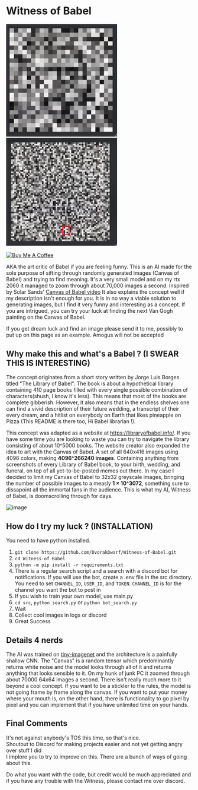 # Witness of Babel

<p float="left">
  <img src="data/allegedly_a_face.png" width="300" />
  <img src="data/amogus.png" width="300" /> 
</p>

<a href="https://www.buymeacoffee.com/HistidineDwarf" target="_blank"><img src="https://cdn.buymeacoffee.com/buttons/v2/default-red.png" alt="Buy Me A Coffee" style="height: 60px !important;width: 217px !important;" ></a>

AKA the art critic of Babel if you are feeling funny. This is an AI made for the sole purpose of sifting through randomly generated images (Canvas of Babel) and trying to find meaning. It's a very small model and on my rtx 2060 it managed to zoom through about 70,000 images a second. Inspired by Solar Sands' [Canvas of Babel video](https://www.youtube.com/watch?v=awpVjv2-Ow0) It also explains the concept well if my description isn't enough for you. It is in no way a viable solution to generating images, but I find it very funny and interesting as a concept. If you are intrigued, you can try your luck at finding the next Van Gogh painting on the Canvas of Babel.

If you get dream luck and find an image please send it to me, possibly to put up on this page as an example. Amogus will not be accepted

## Why make this and what's a Babel ? (**I SWEAR THIS IS INTERESTING**)

The concept originates from a short story written by Jorge Luis Borges titled "The Library of Babel". The book is about a hypothetical library containing 410 page books filled with every single possible combination of characters(shush, I know it's less). This means that most of the books are complete gibberish. However, it also means that in the endless shelves one can find a vivid description of their future wedding, a transcript of their every dream, and a hitlist on everybody on Earth that likes pineapple on Pizza (This README is there too, Hi Babel librarian !). 

This concept was adapted as a website at https://libraryofbabel.info/. If you have some time you are looking to waste you can try to navigate the library consisting of about 10^5000 books. The website creator also expanded the idea to art with the Canvas of Babel. A set of all 640x416 images using 4096 colors, making **4096^266240 images**. Containing anything from screenshots of every Library of Babel book, to your birth, wedding, and funeral, on top of all yet-to-be-posted memes out there. In my case I decided to limit my Canvas of Babel to 32x32 greyscale images, bringing the number of possible images to a measly **1 × 10^3072**, something sure to dissapoint all the immortal fans in the audience. This is what my AI, Witness of Babel, is doomscrolling through for days. 

![image](https://github.com/DvorakDwarf/Witness-of-Babel/assets/96934612/6203093c-2dc6-448e-a35e-c740f8b9f7ad)

## How do I try my luck ? (**INSTALLATION**)
You need to have python installed. 
1. `git clone https://github.com/DvorakDwarf/Witness-of-Babel.git`
2. `cd Witness-of Babel`
3. `python -m pip install -r requirements.txt`
4. There is a regular search script and a search with a discord bot for notifications. If you will use the bot, create a .env file in the src directory. You need to set `CHANNEL_ID`, `USER_ID`, and `TOKEN`. `CHANNEL_ID` is for the channel you want the bot to post in
5. If you wish to train your own model, use main.py
6. `cd src`, `python search.py` or `python bot_search.py` 
7. Wait
8. Collect cool images in logs or discord
9. Great Success

## Details 4 nerds
The AI was trained on [tiny-imagenet](https://www.kaggle.com/datasets/akash2sharma/tiny-imagenet) and the architecture is a painfully shallow CNN. The "Canvas" is a random tensor which predominantly returns white noise and the model looks through all of it and returns anything that looks sensible to it. On my hunk of junk PC it zoomed through about 70000 64x64 images a second. There isn't really much more to it beyond a cool concept. If you want to be a stickler to the rules, the model is not going frame by frame along the canvas. If you want to put your money where your mouth is, on the other hand, there is functionality to go pixel by pixel and you can implement that if you have unlimited time on your hands.

## Final Comments

It's not against anybody's TOS this time, so that's nice. \
Shoutout to Discord for making projects easier and not yet getting angry over stuff I did \
I implore you to try to improve on this. There are a bunch of ways of going about this.

Do what you want with the code, but credit would be much appreciated and if you have any trouble with the Witness, please contact me over discord.

